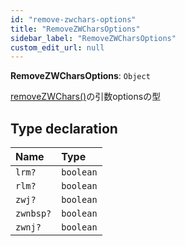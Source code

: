 ```yaml
---
id: "remove-zwchars-options"
title: "RemoveZWCharsOptions"
sidebar_label: "RemoveZWCharsOptions"
custom_edit_url: null
---
```


**RemoveZWCharsOptions**: `Object`

[removeZWChars()](../functions/removeZWChars.md)の引数optionsの型

## Type declaration

| Name | Type |
| :------ | :------ |
| `lrm?` | `boolean` |
| `rlm?` | `boolean` |
| `zwj?` | `boolean` |
| `zwnbsp?` | `boolean` |
| `zwnj?` | `boolean` |
